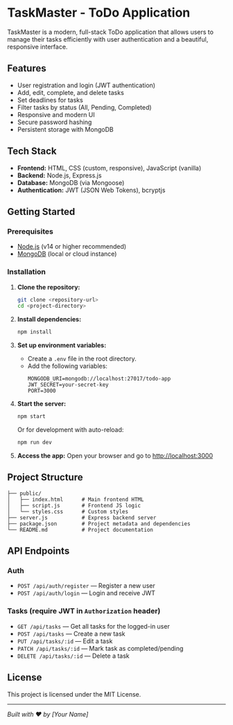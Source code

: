 # TaskMaster - ToDo Application

TaskMaster is a modern, full-stack ToDo application that allows users to manage their tasks efficiently with user authentication and a beautiful, responsive interface.

## Features

- User registration and login (JWT authentication)
- Add, edit, complete, and delete tasks
- Set deadlines for tasks
- Filter tasks by status (All, Pending, Completed)
- Responsive and modern UI
- Secure password hashing
- Persistent storage with MongoDB

## Tech Stack

- **Frontend:** HTML, CSS (custom, responsive), JavaScript (vanilla)
- **Backend:** Node.js, Express.js
- **Database:** MongoDB (via Mongoose)
- **Authentication:** JWT (JSON Web Tokens), bcryptjs

## Getting Started

### Prerequisites
- [Node.js](https://nodejs.org/) (v14 or higher recommended)
- [MongoDB](https://www.mongodb.com/) (local or cloud instance)

### Installation

1. **Clone the repository:**
   ```bash
   git clone <repository-url>
   cd <project-directory>
   ```

2. **Install dependencies:**
   ```bash
   npm install
   ```

3. **Set up environment variables:**
   - Create a `.env` file in the root directory.
   - Add the following variables:
     ```env
     MONGODB_URI=mongodb://localhost:27017/todo-app
     JWT_SECRET=your-secret-key
     PORT=3000
     ```

4. **Start the server:**
   ```bash
   npm start
   ```
   Or for development with auto-reload:
   ```bash
   npm run dev
   ```

5. **Access the app:**
   Open your browser and go to [http://localhost:3000](http://localhost:3000)

## Project Structure

```
├── public/
│   ├── index.html      # Main frontend HTML
│   ├── script.js       # Frontend JS logic
│   └── styles.css      # Custom styles
├── server.js           # Express backend server
├── package.json        # Project metadata and dependencies
└── README.md           # Project documentation
```

## API Endpoints

### Auth
- `POST /api/auth/register` — Register a new user
- `POST /api/auth/login` — Login and receive JWT

### Tasks (require JWT in `Authorization` header)
- `GET /api/tasks` — Get all tasks for the logged-in user
- `POST /api/tasks` — Create a new task
- `PUT /api/tasks/:id` — Edit a task
- `PATCH /api/tasks/:id` — Mark task as completed/pending
- `DELETE /api/tasks/:id` — Delete a task

## License

This project is licensed under the MIT License.

---

*Built with ❤️ by [Your Name]* 